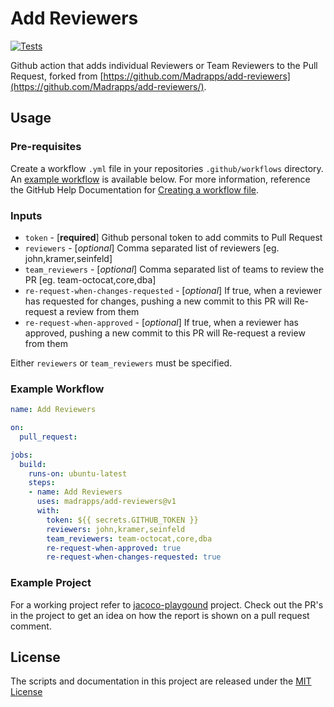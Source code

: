 # Add Reviewers
[![Tests](https://github.com/dvirdung/github-action-add-reviewers/actions/workflows/check.yml/badge.svg)](https://github.com/dvirdung/github-action-add-reviewers/actions/workflows/check.yml)

Github action that adds individual Reviewers or Team Reviewers to the Pull Request, forked from [https://github.com/Madrapps/add-reviewers](https://github.com/Madrapps/add-reviewers/).

## Usage

### Pre-requisites
Create a workflow `.yml` file in your repositories `.github/workflows` directory. An [example workflow](#example-workflow) is available below. For more information, reference the GitHub Help Documentation for [Creating a workflow file](https://help.github.com/en/articles/configuring-a-workflow#creating-a-workflow-file).

### Inputs

* `token` - [**required**] Github personal token to add commits to Pull Request
* `reviewers` - [*optional*] Comma separated list of reviewers [eg. john,kramer,seinfeld]
* `team_reviewers` - [*optional*] Comma separated list of teams to review the PR [eg. team-octocat,core,dba]
* `re-request-when-changes-requested` - [*optional*] If true, when a reviewer has requested for changes, pushing a new commit to this PR will Re-request a review from them
* `re-request-when-approved` - [*optional*] If true, when a reviewer has approved, pushing a new commit to this PR will Re-request a review from them

Either `reviewers` or `team_reviewers` must be specified.

### Example Workflow

```yaml
name: Add Reviewers

on:
  pull_request:

jobs:
  build:
    runs-on: ubuntu-latest
    steps:
    - name: Add Reviewers
      uses: madrapps/add-reviewers@v1
      with:
        token: ${{ secrets.GITHUB_TOKEN }}
        reviewers: john,kramer,seinfeld
        team_reviewers: team-octocat,core,dba
        re-request-when-approved: true
        re-request-when-changes-requested: true
```

### Example Project
For a working project refer to [jacoco-playgound](https://github.com/thsaravana/jacoco-playground) project. Check out the PR's in
the project to get an idea on how the report is shown on a pull request comment.

## License
The scripts and documentation in this project are released under the [MIT License](LICENSE)
